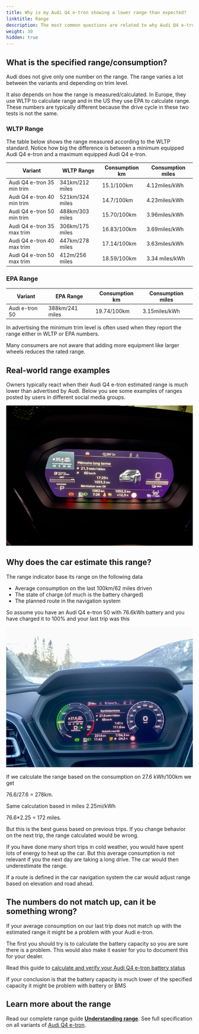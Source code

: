 ```yaml
---
title: Why is my Audi Q4 e-tron showing a lower range than expected?
linktitle: Range
description: The most common questions are related to why Audi Q4 e-tron owners experience that the car shows a lower expected range than specified.
weight: 30
hidden: true
---
```


## What is the specified range/consumption?

Audi does not give only one number on the range. The range varies a lot between the variants and depending on trim level.

It also depends on how the range is measured/calculated. In Europe, they use WLTP to calculate range and in the US they use EPA to calculate range.
These numbers are typically different because the drive cycle in these two tests is not the same.

### WLTP Range

The table below shows the range measured according to the WLTP standard. Notice how big the difference is between a minimum equipped Audi Q4 e-tron and a maximum equipped Audi Q4 e-tron.

| Variant | WLTP Range | Consumption km | Consumption miles |
|-------|-----------|-----------|------|
| Audi Q4 e-tron 35 min trim |  341km/212 miles | 15.1/100km | 4.12miles/kWh |
| Audi Q4 e-tron 40 min trim |  521km/324 miles | 14.7/100km | 4.23miles/kWh |
| Audi Q4 e-tron 50 min trim |  488km/303 miles | 15.70/100km | 3.96miles/kWh |
| Audi Q4 e-tron 35 max trim |  306km/175 miles | 16.83/100km | 3.69miles/kWh |
| Audi Q4 e-tron 40 max trim |  447km/278 miles | 17.14/100km | 3.63miles/kWh |
| Audi Q4 e-tron 50 max trim |  412m/256 miles | 18.59/100km | 3.34 miles/kWh |

### EPA Range

| Variant | EPA Range | Consumption km | Consumption miles |
|-------|-----------|-----------|------|
| Audi e-tron 50 |  388km/241 miles | 19.74/100km | 3.15miles/kWh |

In advertising the minimum trim level is often used when they report the range either in WLTP or EPA numbers.

Many consumers are not aware that adding more equipment like larger wheels reduces the rated range.

## Real-world range examples

Owners typically react when their Audi Q4 e-tron estimated range is much lower than advertised by Audi.
Below you see some examples of ranges posted by users in different social media groups.

![Low range](lowrangeexample.jpg)

## Why does the car estimate this range?

The range indicator base its range on the following data

- Average consumption on the last 100km/62 miles driven
- The state of charge (of much is the battery charged)
- The planned route in the navigation system

So assume you have an Audi Q4 e-tron 50 with 76.6kWh battery and you have charged it to 100% and your last trip was this

![Triphistory](triphistory.jpg "Triphistory")

If we calculate the range based on the consumption on 27.6 kWh/100km we get

76.6/27.6 = 278km.

Same calculation based in miles 2.25mi/kWh

76.6*2.25 = 172 miles.

But this is the best guess based on previous trips. If you change behavior on the next trip, the range calculated would be wrong.

If you have done many short trips in cold weather, you would have spent lots of energy to heat up the car. But this average consumption is not relevant if you the next day are taking a long drive. The car would then underestimate the range.

If a route is defined in the car navigation system the car would adjust range based on elevation and road ahead.

## The numbers do not match up, can it be something wrong?

If your average consumption on our last trip does not match up with the estimated range it might be a problem with your Audi e-tron.

The first you should try is to calculate the battery capacity so you are sure there is a problem. This would also make it easier for you to document this for your dealer.

Read this guide to [calculate and verify your Audi Q4 e-tron battery status](../../../../../guides/checkingbatteryhealth/)

If your conclusion is that the battery capacity is much lower of the specified capacity it might be problem with battery or BMS

## Learn more about the range

Read our complete range guide **[Understanding range](../../../../../guides/understandingrange/)**.
See full specification on all variants of [Audi Q4 e-tron](../../../specifications).
